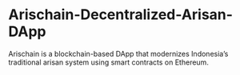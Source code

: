 # Arischain-Decentralized-Arisan-DApp
Arischain is a blockchain-based DApp that modernizes Indonesia’s traditional arisan system using smart contracts on Ethereum.
